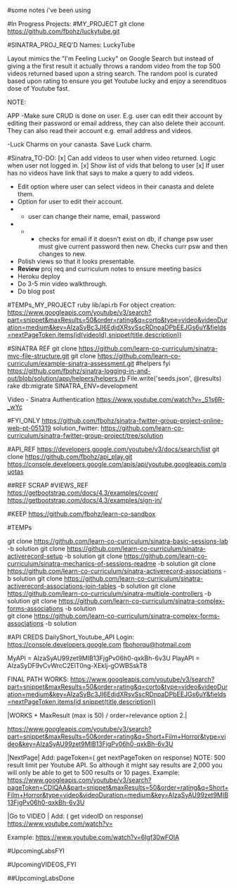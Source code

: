 #some notes i've been using

#In Progress Projects:
#MY_PROJECT
git clone https://github.com/fbohz/luckytube.git

#SINATRA_PROJ_REQ'D
Names: 
  LuckyTube

Layout mimics the "I'm Feeling Lucky" on Google Search but instead of giving a the first result it actually throws a random video from the top 500 videos returned based upon a string search. The random pool is curated based upon rating to ensure you get Youtube lucky and enjoy a serendituos dose of Youtube fast.
  
NOTE: 

APP
-Make sure CRUD is done on user. E.g. user can edit their account by editing their password or email address, they can also delete their account. They can also read their account e.g. email address and videos.

-Luck Charms on your canasta. Save Luck charm.

#Sinatra_TO-DO:
[x] Can add videos to user when video returned. Logic when user not logged in.
[x] Show list of vids that belong to user
[x] If user has no videos have link that says to make a query to add videos.
- Edit option where user can select videos in their canasta and delete them.
- Option for user to edit their account.
- - user can change their name, email, password
- - - checks for email if it doesn't exist on db, if change psw user must give current password then new. Checks curr psw and then changes to new.
- Polish views so that it looks presentable.
- **Review** proj req and curriculum notes to ensure meeting basics 
- Heroku deploy
- Do 3-5 min video walkthrough.
- Do blog post 

#TEMPs_MY_PROJECT
ruby lib/api.rb
For object creation:
https://www.googleapis.com/youtube/v3/search?part=snippet&maxResults=50&order=rating&q=corto&type=video&videoDuration=medium&key=AIzaSyBc3JI6EdjdXRsvSscRDnpaDPbEEJGs6uY&fields=nextPageToken,items(id(videoId),snippet(title,description))

#SINATRA REF
git clone https://github.com/learn-co-curriculum/sinatra-mvc-file-structure.git
git clone https://github.com/learn-co-curriculum/example-sinatra-assessment.git
#helpers fyi
https://github.com/fbohz/sinatra-logging-in-and-out/blob/solution/app/helpers/helpers.rb
File.write('seeds.json', @results)
rake db:migrate SINATRA_ENV=development

Video - Sinatra Authentication https://www.youtube.com/watch?v=_S1s6R-_wYc

#FYI_ONLY
https://github.com/fbohz/sinatra-fwitter-group-project-online-web-pt-051319
solution_fwitter:
https://github.com/learn-co-curriculum/sinatra-fwitter-group-project/tree/solution

#API_REF
https://developers.google.com/youtube/v3/docs/search/list
git clone https://github.com/fbohz/api_play.git
https://console.developers.google.com/apis/api/youtube.googleapis.com/quotas




##REF SCRAP
#VIEWS_REF
https://getbootstrap.com/docs/4.3/examples/cover/
https://getbootstrap.com/docs/4.3/examples/sign-in/

<!--gem 'bootstrap', '~> 4.3.1'-->

#KEEP
https://github.com/fbohz/learn-co-sandbox

#TEMPs

git clone https://github.com/learn-co-curriculum/sinatra-basic-sessions-lab -b solution
git clone https://github.com/learn-co-curriculum/sinatra-activerecord-setup -b solution
git clone https://github.com/learn-co-curriculum/sinatra-mechanics-of-sessions-readme -b solution
git clone https://github.com/learn-co-curriculum/sinatra-activerecord-associations    -b solution
git clone https://github.com/learn-co-curriculum/sinatra-activerecord-associations-join-tables -b solution
git clone https://github.com/learn-co-curriculum/sinatra-multiple-controllers -b solution
git clone https://github.com/learn-co-curriculum/sinatra-complex-forms-associations -b solution    
git clone https://github.com/learn-co-curriculum/sinatra-complex-forms-associations -b solution

#API CREDS 
DailyShort_Youtube_API
Login: 
https://console.developers.google.com
fbohorqu@hotmail.com

MyAPI = AIzaSyAU99zet9MIB13FjgPv06h0-qxkBh-6v3U
PlayAPI = AIzaSyDF9vCvWrcC2ElT0ng-XEklj-gOWBSskT8

FINAL PATH WORKS:
https://www.googleapis.com/youtube/v3/search?part=snippet&maxResults=50&order=rating&q=corto&type=video&videoDuration=medium&key=AIzaSyBc3JI6EdjdXRsvSscRDnpaDPbEEJGs6uY&fields=nextPageToken,items(id,snippet(title,description))

|WORKS + MaxResult (max is 50) / order=relevance option 2.|

https://www.googleapis.com/youtube/v3/search?part=snippet&maxResults=50&order=rating&q=Short+Film+Horror&type=video&key=AIzaSyAU99zet9MIB13FjgPv06h0-qxkBh-6v3U

<!--REF WITH VIDEODURATION:-->
<!--https://www.googleapis.com/youtube/v3/search?part=snippet&maxResults=50&order=rating&q=Short+Film+Horror&type=video&videoDuration=medium&key=AIzaSyAU99zet9MIB13FjgPv06h0-qxkBh-6v3U-->

|NextPage|
Add: pageToken=( get nextPageToken on response)
NOTE: 500 result limit per Youtube API. So although it might say results are 2,000 you will only be able to get to 500 results or 10 pages.
Example:
https://www.googleapis.com/youtube/v3/search?pageToken=CDIQAA&part=snippet&maxResults=50&order=rating&q=Short+Film+Horror&type=video&videoDuration=medium&key=AIzaSyAU99zet9MIB13FjgPv06h0-qxkBh-6v3U 

|Go to VIDEO |
Add: ( get videoID on response)
https://www.youtube.com/watch?v=

Example:
https://www.youtube.com/watch?v=6lgf30wFOlA

#UpcomingLabsFYI

#UpcomingVIDEOS_FYI

##UpcomingLabsDone